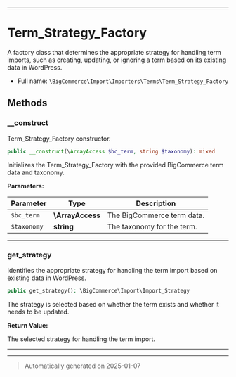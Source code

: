 ***

# Term_Strategy_Factory

A factory class that determines the appropriate strategy for handling term imports,
such as creating, updating, or ignoring a term based on its existing data in WordPress.



* Full name: `\BigCommerce\Import\Importers\Terms\Term_Strategy_Factory`




## Methods


### __construct

Term_Strategy_Factory constructor.

```php
public __construct(\ArrayAccess $bc_term, string $taxonomy): mixed
```

Initializes the Term_Strategy_Factory with the provided BigCommerce term data and taxonomy.






**Parameters:**

| Parameter | Type | Description |
|-----------|------|-------------|
| `$bc_term` | **\ArrayAccess** | The BigCommerce term data. |
| `$taxonomy` | **string** | The taxonomy for the term. |





***

### get_strategy

Identifies the appropriate strategy for handling the term import based on existing data in WordPress.

```php
public get_strategy(): \BigCommerce\Import\Import_Strategy
```

The strategy is selected based on whether the term exists and whether it needs to be updated.







**Return Value:**

The selected strategy for handling the term import.




***


***
> Automatically generated on 2025-01-07
